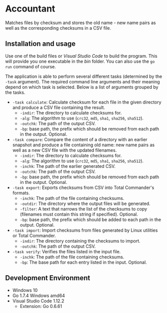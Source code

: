# Accountant

Matches files by checksum and stores the old name - new name pairs as well as the corresponding checksums in a CSV file.

## Installation and usage

Use one of the build files or _Visual Studio Code_ to build the program. This will provide you one executable in the _bin_ folder. You can also use the `go run` command of course.

The application is able to perform several different tasks (determined by the `-task` argument). The required command line arguments and their meaning depend on which task is selected. Below is a list of arguments grouped by the tasks.

  * `-task calculate`: Calculate checksum for each file in the given directory and produce a CSV file containing the result.
    * `-indir`: The directory to calculate checksums for.
    * `-alg`: The algorithm to use (`crc32`, `md5`, `sha1`, `sha256`, `sha512`).
    * `-outchk`: The path of the output CSV.
    * `-bp`: base path, the prefix which should be removed from each path in the output. Optional.
  * `-task compare`: Compare the content of a directory with an earlier snapshot and produce a file containing old name: new name pairs as well as a new CSV file with the updated filenames.
    * `-indir`: The directory to calculate checksums for.
    * `-alg`: The algorithm to use (`crc32`, `md5`, `sha1`, `sha256`, `sha512`).
    * `-inchk`: The path of the earlier generated CSV.
    * `-outchk`: The path of the output CSV.
    * `-bp`: base path, the prefix which should be removed from each path in the output. Optional.
  * `-task export`: Exports checksums from CSV into Total Commander's formats.
    * `-inchk`: The path of the file containing checksums.
    * `-outdir`: The directory where the output files will be generated.
    * `-filter`: A text that narrows the list of the checksums to copy (filenames must contain this string if specified). Optional.
    * `-bp`: base path, the prefix which should be added to each path in the output. Optional.
  * `-task import`: Import checksums from files generated by Linux utilities or Total Commander.
    * `-indir`: The directory containing the checksums to import.
    * `-outchk`: The path of the output CSV.
  * `-task verify`: Verifies the files listed in the input file.
    * `-inchk`: The path of the file containing checksums.
    * `-bp`: The base path for each entry listed in the input. Optional.

## Development Environment

  * Windows 10
  * Go 1.7.4 Windows amd64
  * Visual Studio Code 1.12.2
    * Extension: Go 0.6.61
